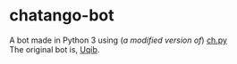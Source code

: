 # chatango-bot
A bot made in Python 3 using (_a modified version of_) [ch.py](https://github.com/Nullspeaker/ch.py)<br/>
The original bot is, [Uqib](https://uqib.chatango.com/).
